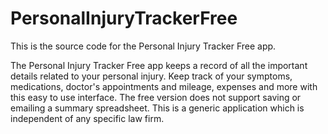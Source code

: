 # PersonalInjuryTrackerFree

This is the source code for the Personal Injury Tracker Free app.

The Personal Injury Tracker Free app keeps a record of all the important details related to your personal injury.  Keep track of your symptoms, medications, doctor's appointments and mileage, expenses and more with this easy to use interface.
The free version does not support saving or emailing a summary spreadsheet.  This is a generic application which is independent of any specific law firm.

